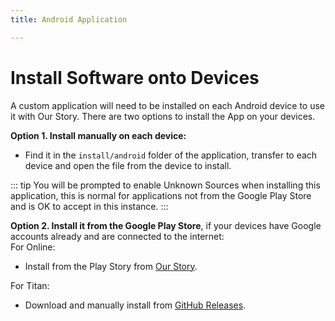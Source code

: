 ```yaml
---
title: Android Application

---
```


<ReadTime />

# Install Software onto Devices

<Leader>

A custom application will need to be installed on each Android device to use it with Our Story. 
There are two options to install the App on your devices.

</Leader>

**Option 1. Install manually on each device:**

* Find it in the `install/android` folder of the application, transfer to each device and open the file from the device to install.

::: tip
You will be prompted to enable Unknown Sources when installing this application, this is normal for applications not from the Google Play Store and is OK to accept in this instance.
:::

**Option 2. Install it from the Google Play Store**, if your devices have Google accounts already and are connected to the internet:\
For Online:

* Install from the Play Story from [Our Story](https://play.google.com/store/apps/details?id=uk.ac.ncl.di.bootlegger).

For Titan:

* Download and manually install from [GitHub Releases](https://github.com/our-story-media/ourstory-android/releases/latest/download/dev.ourstory.offline.apk).
<!-- * Install from the Play Story from [Our Story Titan](https://play.google.com/store/apps/details?id=uk.ac.ncl.di.bootlegger.offline). -->